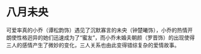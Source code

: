 # 八月未央

可爱率真的小乔（谭松韵饰）遇见了沉默寡言的未央（钟楚曦饰），小乔的热情开朗使性格迥异的她们迅速成为了“蜜友”，而小乔未婚夫朝颜（罗晋饰）的出现使得三人的感情产生了微妙的变化，三人关系也由此变得错综复杂的爱情故事。
